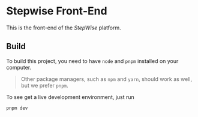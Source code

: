 # Stepwise Front-End

This is the front-end of the *StepWise* platform.

## Build

To build this project, you need to have `node` and `pnpm` installed on your computer.

> Other package managers, such as `npm` and `yarn`, should work as well, but we prefer `pnpm`.

To see get a live development environment, just run
```bash
pnpm dev
```
